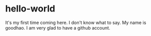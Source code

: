 # hello-world
It's my first time coming here. I don't know what to say.
My name is goodhao. I am very glad to have a github account.
